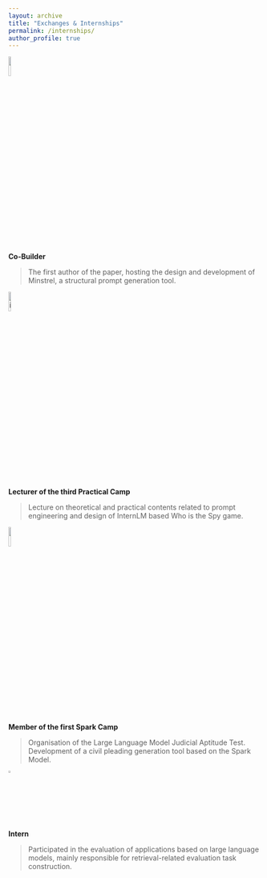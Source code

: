 ```yaml
---
layout: archive
title: "Exchanges & Internships"
permalink: /internships/
author_profile: true
---
```


<!-- ### Collaborating Entities -->
<img src="https://sci-m-wang.github.io/images/langgpt.png" width="10%"><br>
**Co-Builder**

> The first author of the paper, hosting the design and development of Minstrel, a structural prompt generation tool.

<img src="https://sci-m-wang.github.io/images/internlm.svg" alt="internlm" width="10%"><br>
**Lecturer of the third Practical Camp**

> Lecture on theoretical and practical contents related to prompt engineering and design of InternLM based Who is the Spy game.

<img src="https://sci-m-wang.github.io/images/spark.png" width="10%"><br>
**Member of the first Spark Camp**

> Organisation of the Large Language Model Judicial Aptitude Test. Development of a civil pleading generation tool based on the Spark Model.

<img src="https://sci-m-wang.github.io/images/lyihub.ico" width="3%"><br>
**Intern**

> Participated in the evaluation of applications based on large language models, mainly responsible for retrieval-related evaluation task construction.

<!-- <img src="https://sci-m-wang.github.io/images/alphaxiv.ico" width="3%"><br>
**Paper Commentator**

> Participation in the comments of papers. -->